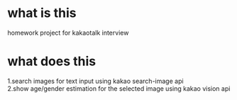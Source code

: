 # what is this
homework project for kakaotalk interview

# what does this
1.search images for text input using kakao search-image api  
2.show age/gender estimation for the selected image using kakao vision api  
